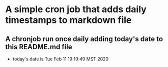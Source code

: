 A simple cron job that adds daily timestamps to markdown file
============================================================
## A chronjob run once daily adding today's date to this README.md file
* today's date is Tue Feb 11 19:10:49 MST 2020
